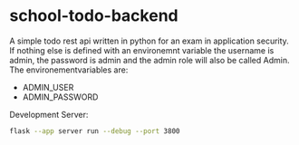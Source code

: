 # school-todo-backend
A simple todo rest api written in python for an exam in application security.
If nothing else is defined with an environemnt variable the username is admin, the password is admin and the admin role will also be called Admin.
The environementvariables are:
- ADMIN_USER
- ADMIN_PASSWORD

Development Server:
```bash
flask --app server run --debug --port 3800
```
